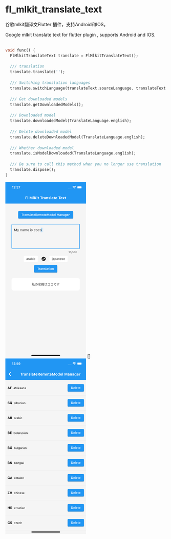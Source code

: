 # fl_mlkit_translate_text

谷歌mlkit翻译文Flutter 插件，支持Android和IOS。

Google mlkit translate text for flutter plugin , supports Android and IOS.

```dart

void func() {
  FlMlkitTranslateText translate = FlMlkitTranslateText();

  /// translation
  translate.translate('');

  /// Switching translation languages
  translate.switchLanguage(translateText.sourceLanguage, translateText.targetLanguage);

  /// Get downloaded models
  translate.getDownloadedModels();

  /// Downloaded model
  translate.downloadedModel(TranslateLanguage.english);

  /// Delete downloaded model
  translate.deleteDownloadedModel(TranslateLanguage.english);

  /// Whether downloaded model
  translate.isModelDownloaded(TranslateLanguage.english);

  /// Be sure to call this method when you no longer use translation
  translate.dispose();
}

```
<img src="https://github.com/Wayaer/fl_mlkit_translate_text/raw/main/res/translate.png" width="50%"> [] <img src="https://github.com/Wayaer/fl_mlkit_translate_text/raw/main/res/manager.png" width="50%">
